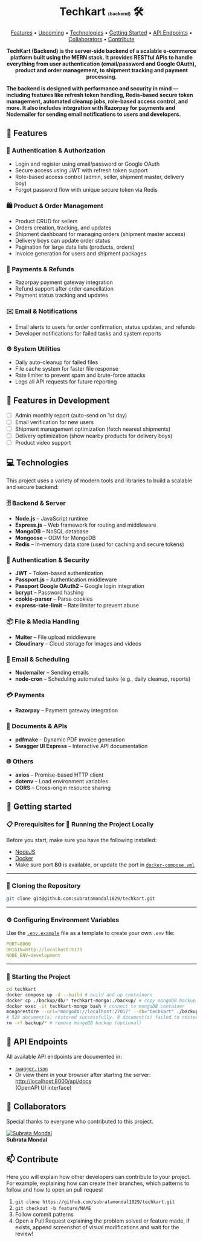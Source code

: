 <h1 align="center" style="font-weight: bold;">Techkart <span style="font-size: 12px;">(backend)</span> 🛠️</h1>

<p align="center">
 <a href="#features">Features</a> • 
 <a href="#plans">Upcoming</a> • 
 <a href="#tech">Technologies</a> • 
 <a href="#started">Getting Started</a> • 
  <a href="#routes">API Endpoints</a> •
 <a href="#colab">Collaborators</a> •
 <a href="#contribute">Contribute</a>
</p>

<p align="center">
    <b>TechKart (Backend) is the server-side backend of a scalable e-commerce platform built using the MERN stack. It provides RESTful APIs to handle everything from user authentication (email/password and Google OAuth), product and order management, to shipment tracking and payment processing.

The backend is designed with performance and security in mind — including features like refresh token handling, Redis-based secure token management, automated cleanup jobs, role-based access control, and more. It also includes integration with Razorpay for payments and Nodemailer for sending email notifications to users and developers.</b>

</p>

<h2 id="features"> 🚀 Features</h2>

### 🔐 Authentication & Authorization

- Login and register using email/password or Google OAuth
- Secure access using JWT with refresh token support
- Role-based access control (admin, seller, shipment master, delivery boy)
- Forgot password flow with unique secure token via Redis

### 🛍️ Product & Order Management

- Product CRUD for sellers
- Orders creation, tracking, and updates
- Shipment dashboard for managing orders (shipment master access)
- Delivery boys can update order status
- Pagination for large data lists (products, orders)
- Invoice generation for users and shipment packages

### 💸 Payments & Refunds

- Razorpay payment gateway integration
- Refund support after order cancellation
- Payment status tracking and updates

### ✉️ Email & Notifications

- Email alerts to users for order confirmation, status updates, and refunds
- Developer notifications for failed tasks and system reports

### ⚙️ System Utilities

- Daily auto-cleanup for failed files
- File cache system for faster file response
- Rate limiter to prevent spam and brute-force attacks
- Logs all API requests for future reporting

<h2 id="plans"> 🧪 Features in Development </h2>

- [ ] Admin monthly report (auto-send on 1st day)
- [ ] Email verification for new users
- [ ] Shipment management optimization (fetch nearest shipments)
- [ ] Delivery optimization (show nearby products for delivery boys)
- [ ] Product video support

<h2 id="tech">💻 Technologies</h2>

This project uses a variety of modern tools and libraries to build a scalable and secure backend:

### 🗄️ Backend & Server

- **Node.js** – JavaScript runtime
- **Express.js** – Web framework for routing and middleware
- **MongoDB** – NoSQL database
- **Mongoose** – ODM for MongoDB
- **Redis** – In-memory data store (used for caching and secure tokens)

### 🔐 Authentication & Security

- **JWT** – Token-based authentication
- **Passport.js** – Authentication middleware
- **Passport Google OAuth2** – Google login integration
- **bcrypt** – Password hashing
- **cookie-parser** – Parse cookies
- **express-rate-limit** – Rate limiter to prevent abuse

### 📦 File & Media Handling

- **Multer** – File upload middleware
- **Cloudinary** – Cloud storage for images and videos

### 📧 Email & Scheduling

- **Nodemailer** – Sending emails
- **node-cron** – Scheduling automated tasks (e.g., daily cleanup, reports)

### 💳 Payments

- **Razorpay** – Payment gateway integration

### 📄 Documents & APIs

- **pdfmake** – Dynamic PDF invoice generation
- **Swagger UI Express** – Interactive API documentation

### 🌐 Others

- **axios** – Promise-based HTTP client
- **dotenv** – Load environment variables
- **CORS** – Cross-origin resource sharing

<h2 id="started">🚀 Getting started</h2>

### 📋 Prerequisites for 🚀 Running the Project Locally

Before you start, make sure you have the following installed:

- [NodeJS](https://nodejs.org/)
- [Docker](https://www.docker.com/)
- Make sure port **80** is available, or update the port in [`docker-compose.yml`](../docker-compose.yml)

---

### 🔄 Cloning the Repository

```bash
git clone git@github.com:subratamondal1029/techkart.git
```

---

### ⚙️ Configuring Environment Variables

Use the [`.env.example`](./.env.example) file as a template to create your own `.env` file:

```yaml
PORT=8000
ORIGIN=http://localhost:5173
NODE_ENV=development
```

---

### 🏁 Starting the Project

```bash
cd techkart
docker compose up -d --build # build and up containers
docker cp ./backup/db/* techkart-mongo:./backup/ # copy mongoDB backup
docker exec -it techkart-mongo bash # connect to mongoDB container
mongorestore --uri="mongodb://localhost:27017" --db="techkart" ./backup/ # restore mongoDB backup
# 528 document(s) restored successfully. 0 document(s) failed to restore.
rm -rf backup/* # remove mongoDB backup (optional)
```

<h2 id="routes">📍 API Endpoints</h2>

All available API endpoints are documented in:

- [`swagger.json`](./test/swagger.json)
- Or view them in your browser after starting the server: [http://localhost:8000/api/docs](http://localhost:8000/api/docs)  
  (OpenAPI UI interface)

<h2 id="colab">🤝 Collaborators</h2>

Special thanks to everyone who contributed to this project.

[![Subrata Mondal](https://avatars.githubusercontent.com/u/164600228?v=4&s=100)](https://github.com/subratamondal1029)  
 **Subrata Mondal**

<h2 id="contribute">📫 Contribute</h2>

Here you will explain how other developers can contribute to your project. For example, explaining how can create their branches, which patterns to follow and how to open an pull request

1. `git clone https://github.com/subratamondal1029/techkart.git`
2. `git checkout -b feature/NAME`
3. Follow commit patterns
4. Open a Pull Request explaining the problem solved or feature made, if exists, append screenshot of visual modifications and wait for the review!
